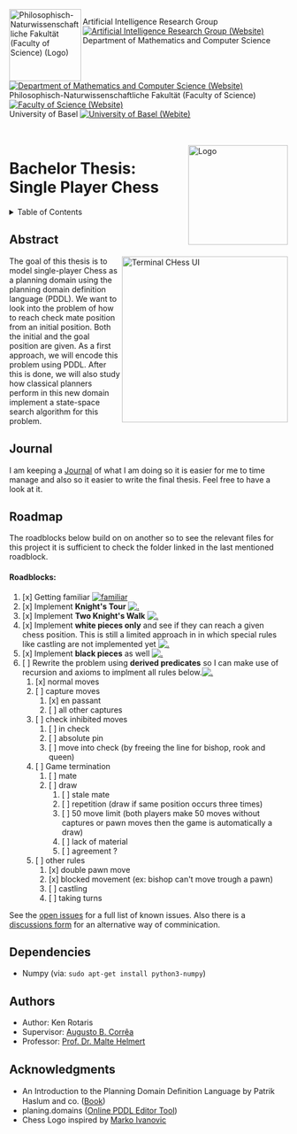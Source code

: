 <img width="130" align="left" src="https://webmo.ch/wp-content/uploads/2022/03/csm_fakulogo_372ebdb784-2.png" alt="Philosophisch-Naturwissenschaftliche Fakultät (Faculty of Science) (Logo)">

Artificial Intelligence Research Group [![Artificial Intelligence Research Group (Website)](https://webmo.ch/wp-content/uploads/2022/03/External_Link_Logo.png)][AI Group]<br>
Department of Mathematics and Computer Science [![Department of Mathematics and Computer Science (Website)](https://webmo.ch/wp-content/uploads/2022/03/External_Link_Logo.png)][dmi]<br>
Philosophisch-Naturwissenschaftliche Fakultät (Faculty of Science) [![Faculty of Science (Website)](https://webmo.ch/wp-content/uploads/2022/03/External_Link_Logo.png)][philnat]<br>
University of Basel [![University of Basel (Webite)](https://webmo.ch/wp-content/uploads/2022/03/External_Link_Logo.png)][unibas]<br><br><br>

<img width="180" align="right" src="https://webmo.ch/wp-content/uploads/2022/03/logo-4-1.png" alt="Logo">

# Bachelor Thesis: Single Player Chess
<!-- TABLE OF CONTENTS -->
<details>
  <summary>Table of Contents</summary>
  <ol>
    <li><a href="#abstract">Abstract</a></li>
    <li><a href="#journal">Journal</a></li>
    <li><a href="#roadmap">Roadmap</a></li>
    <li><a href="#authors">Authors</a></li>
    <li><a href="#acknowledgments">Acknowledgments</a></li>
  </ol>
</details>

<!-- Abstract -->
## Abstract
<img width="300" align="right" src="https://webmo.ch/wp-content/uploads/2022/03/Screenshot-from-2022-03-04-15-52-21.png" alt="Terminal CHess UI">
The goal of this thesis is to model single-player Chess as a planning domain using the planning domain definition language (PDDL). We want to look into the problem of how to reach check mate position from an initial position. Both the initial and the goal position are given. As a first approach, we will encode this problem using PDDL. After this is done, we will also study how classical planners perform in this new domain implement a state-space search algorithm for this problem. 
<br clear="right"/>

<!-- Journal -->
## Journal
I am keeping a [Journal](Journal.md) of what I am doing so it is easier for me to time manage and also so it easier to write the final thesis. Feel free to have a look at it.

<!-- ROADMAP -->
## Roadmap
The roadblocks below build on on another so to see the relevant files for this project it is sufficient to check the folder linked in the last mentioned roadblock.

<!-- ROADBLOCKS -->
#### Roadblocks: 
1. [x] Getting familiar [![familiar](https://webmo.ch/wp-content/uploads/2022/03/External_Link_Logo.png)][1_First_attempt]
2. [x] Implement **Knight's Tour** [![.](https://webmo.ch/wp-content/uploads/2022/03/External_Link_Logo.png)][2_Knights Tour]
3. [x] Implement **Two Knight's Walk** [![.](https://webmo.ch/wp-content/uploads/2022/03/External_Link_Logo.png)][3_Two Knights Tour]
4. [x] Implement **white pieces only** and see if they can reach a given chess position. This is still a limited approach in in which special rules like castling are not implemented yet [![.](https://webmo.ch/wp-content/uploads/2022/03/External_Link_Logo.png)][4_White_Pieces_limitated]
5. [x] Implement **black pieces** as well [![.](https://webmo.ch/wp-content/uploads/2022/03/External_Link_Logo.png)][5_white&black_limitated]
6. [ ] Rewrite the problem using **derived predicates** so I can make use of recursion and axioms to implment all rules below.[![.](https://webmo.ch/wp-content/uploads/2022/03/External_Link_Logo.png)][6_all_rules_implemented]
   1. [x] normal moves
   2. [ ] capture moves
      1. [x] en passant
      2. [ ] all other captures
   3. [ ] check inhibited moves
      1. [ ] in check
      2. [ ] absolute pin
      3. [ ] move into check (by freeing the line for bishop, rook and queen)
   4. [ ] Game termination
      1. [ ] mate
      2. [ ] draw
         1. [ ] stale mate
         2. [ ] repetition (draw if same position occurs three times)
         3. [ ] 50 move limit (both players make 50 moves without captures or pawn moves then the game is automatically a draw)
         4. [ ] lack of material
         5. [ ] agreement ?
   5. [ ] other rules
      1. [x] double pawn move 
      2. [x] blocked movement (ex: bishop can't move trough a pawn)
      3. [ ] castling
      4. [ ] taking turns

See the [open issues](https://github.com/kentaris/Bachelor-Thesis_Single-Player-Chess/issues) for a full list of known issues.
Also there is a [discussions form](https://github.com/kentaris/Bachelor-Thesis_Single-Player-Chess/discussions/) for an alternative way of comminication.

<!-- Requirements -->
## Dependencies

* Numpy (via: `sudo apt-get install python3-numpy`)

<!-- Authors -->
## Authors

* Author: Ken Rotaris<br>
* Supervisor: [Augusto B. Corrêa](https://ai.dmi.unibas.ch/people/correa/)
* Professor: [Prof. Dr. Malte Helmert](https://ai.dmi.unibas.ch/people/helmert)

<!-- Acknowledgments -->
## Acknowledgments

* An Introduction to the Planning Domain Deﬁnition Language by Patrik Haslum and co. ([Book](https://www.morganclaypool.com/doi/abs/10.2200/S00900ED2V01Y201902AIM042))
* planing.domains ([Online PDDL Editor Tool](http://planning.domains/))
* Chess Logo inspired by [Marko Ivanovic](https://dribbble.com/shots/14950766/attachments/6667952?mode=media)

[AI Group]: https://ai.dmi.unibas.ch/
[dmi]: https://dmi.unibas.ch/en/
[philnat]: https://philnat.unibas.ch/
[unibas]: https://www.unibas.ch/
[1_First_attempt]: https://github.com/kentaris/Bachelor-Thesis_Single-Player-Chess/tree/main/Bachelorarbeit/Stages/1_First_attempt
[2_Knights Tour]: https://github.com/kentaris/Bachelor-Thesis_Single-Player-Chess/tree/main/Bachelorarbeit/Stages/2_Knights_Tour
[3_Two Knights Tour]: https://github.com/kentaris/Bachelor-Thesis_Single-Player-Chess/tree/main/Bachelorarbeit/Stages/3_Two_Knights_Tour
[4_White_Pieces_limitated]: https://github.com/kentaris/Bachelor-Thesis_Single-Player-Chess/tree/main/Bachelorarbeit/Stages/4_White_Pieces_limitated
[5_white&black_limitated]: https://github.com/kentaris/Bachelor-Thesis_Single-Player-Chess/tree/main/Bachelorarbeit/Stages/5_white&black_limitated
[6_all_rules_implemented]: https://github.com/kentaris/Bachelor-Thesis_Single-Player-Chess/tree/main/Bachelorarbeit/Stages/6_all_rules_implemented
